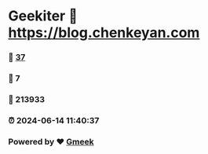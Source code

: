 # Geekiter :link: https://blog.chenkeyan.com 
### :page_facing_up: [37](https://blog.chenkeyan.com/tag.html) 
### :speech_balloon: 7 
### :hibiscus: 213933 
### :alarm_clock: 2024-06-14 11:40:37 
### Powered by :heart: [Gmeek](https://github.com/Meekdai/Gmeek)
